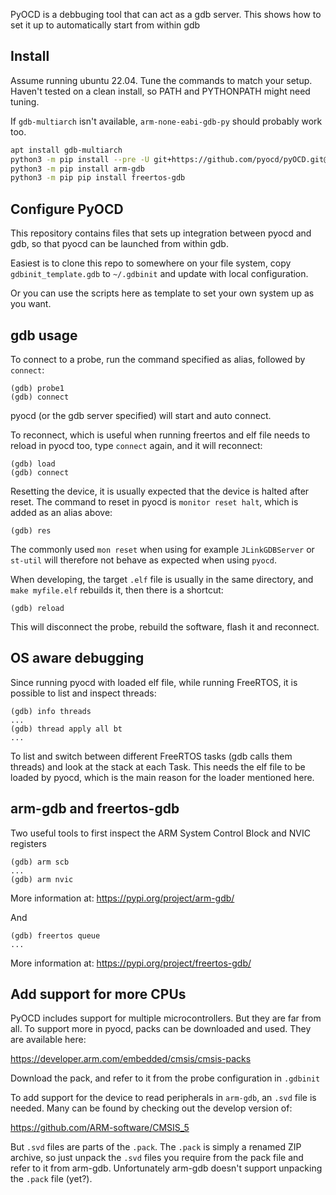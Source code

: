 PyOCD is a debbuging tool that can act as a gdb server. This shows how to set it up to automatically start from within gdb

## Install

Assume running ubuntu 22.04. Tune the commands to match your setup. Haven't tested on a clean install, so PATH and PYTHONPATH might need tuning.

If `gdb-multiarch` isn't available, `arm-none-eabi-gdb-py` should probably work too.

```sh
apt install gdb-multiarch
python3 -m pip install --pre -U git+https://github.com/pyocd/pyOCD.git@develop
python3 -m pip install arm-gdb
python3 -m pip pip install freertos-gdb
```

## Configure PyOCD

This repository contains files that sets up integration between pyocd and gdb, so that pyocd can be launched from within gdb.

Easiest is to clone this repo to somewhere on your file system, copy `gdbinit_template.gdb` to `~/.gdbinit` and update with local configuration.

Or you can use the scripts here as template to set your own system up as you want.

## gdb usage

To connect to a probe, run the command specified as alias, followed by `connect`:
```
(gdb) probe1
(gdb) connect
```

pyocd (or the gdb server specified) will start and auto connect.

To reconnect, which is useful when running freertos and elf file needs to reload in pyocd too, type `connect` again, and it will reconnect:
```
(gdb) load
(gdb) connect
```

Resetting the device, it is usually expected that the device is halted after reset. The command to reset in pyocd is `monitor reset halt`, which is added as an alias above:

```
(gdb) res
```

The commonly used `mon reset` when using for example `JLinkGDBServer` or `st-util` will therefore not behave as expected when using `pyocd`.

When developing, the target `.elf` file is usually in the same directory, and `make myfile.elf` rebuilds it, then there is a shortcut:
```
(gdb) reload
```

This will disconnect the probe, rebuild the software, flash it and reconnect.

## OS aware debugging

Since running pyocd with loaded elf file, while running FreeRTOS, it is possible to list and inspect threads:

```
(gdb) info threads
...
(gdb) thread apply all bt
...
```

To list and switch between different FreeRTOS tasks (gdb calls them threads) and look at the stack at each Task. This needs the elf file to be loaded by pyocd, which is the main reason for the loader mentioned here.


## arm-gdb and freertos-gdb

Two useful tools to first inspect the ARM System Control Block and NVIC registers

```
(gdb) arm scb
...
(gdb) arm nvic
```

More information at: https://pypi.org/project/arm-gdb/

And
```
(gdb) freertos queue
...
```

More information at: https://pypi.org/project/freertos-gdb/

## Add support for more CPUs

PyOCD includes support for multiple microcontrollers. But they are far from all. To support more in pyocd, packs can be downloaded and used. They are available here:

https://developer.arm.com/embedded/cmsis/cmsis-packs

Download the pack, and refer to it from the probe configuration in `.gdbinit`

To add support for the device to read peripherals in `arm-gdb`, an `.svd` file is needed. Many can be found by checking out the develop version of:

https://github.com/ARM-software/CMSIS_5

But `.svd` files are parts of the `.pack`. The `.pack` is simply a renamed ZIP archive, so just unpack the `.svd` files you require from the pack file and refer to it from arm-gdb. Unfortunately arm-gdb doesn't support unpacking the `.pack` file (yet?).